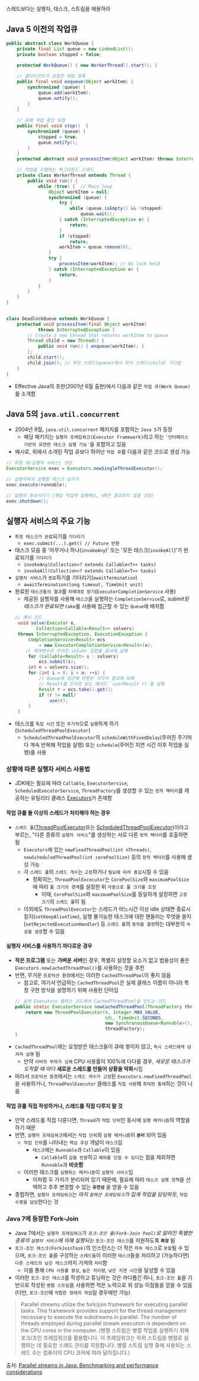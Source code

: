 스레드보다는 실행자, 태스크, 스트림을 애용하라
## Java 5 이전의 작업큐
```java
public abstract class WorkQueue { 
    private final List queue = new LinkedList(); 
    private boolean stopped = false; 
 
    protected WorkQueue() { new WorkerThread().start(); } 

	// 클라이언트가 요청한 작업 등록
    public final void enqueue(Object workItem) { 
        synchronized (queue) { 
            queue.add(workItem); 
            queue.notify(); 
        } 
    } 
	
	// 큐에 작업 중단 요청
    public final void stop()  { 
        synchronized (queue) { 
            stopped = true; 
            queue.notify(); 
        } 
    } 
    protected abstract void processItem(Object workItem) throws InterruptedException; 

	// 작업을 수행하는 백그라운드 스레드
	private class WorkerThread extends Thread { 
	    public void run() { 
	        while (true) {  // Main loop 
	            Object workItem = null; 
	            synchronized (queue) { 
	                try { 
	                    while (queue.isEmpty() && !stopped) 
	                        queue.wait(); 
	                } catch (InterruptedException e) { 
	                    return; 
	                } 
	                if (stopped) 
	                    return; 
	                workItem = queue.remove(0); 
	            } 
	            try { 
	                processItem(workItem); // No lock held 
	            } catch (InterruptedException e) { 
	                return; 
	            } 
	        } 
	    } 
	}
} 

 
class DeadlockQueue extends WorkQueue { 
    protected void processItem(final Object workItem) 
            throws InterruptedException { 
        // Create a new thread that returns workItem to queue 
        Thread child = new Thread() { 
            public void run() { enqueue(workItem); } 
        }; 
        child.start(); 
        child.join(); // 부모 스레드(queue)에서 자식 스레드(child) 기다림
    } 
} 
```
- Effective Java의 초판(2001년 6월 출판)에서 다음과 같은 `작업 큐(Work Queue)`를 소개함
## Java 5의 `java.util.concurrent`
- 2004년 9월, `java.util.concurrent` 패키지를 포함하는 `Java 5`가 등장
	- 해당 패키지는 `실행자 프레임워크(Executor Framework)`라고 하는 `'인터페이스 기반의 유연한 태스크 실행 기능'`을 포함하고 있음
- 예시로, 위에서 소개된 작업 큐보다 뛰어난 `작업 큐`를 다음과 같은 코드로 생성 가능
```java
// 작업 큐(실행자 서비스) 생성
ExecutorService exec = Executors.newSingleThreadExecutor();

// 실행자에게 실행할 태스크 넘기기
exec.execute(runnable);

// 실행자 종료시키기 (해당 작업에 실패해도, VM은 종료되지 않을 것임)
exec.shutdown();
```
## 실행자 서비스의 주요 기능
- `특정 태스크가 완료`되기를 `기다리기`
	- `exec.submit(...).get() // Future 반환`
- 태스크 모음 중 '아무거나 하나(`invokeAny`)' 또는 '모든 태스크(`invokeAll`)'가 완료되기를 `기다리기`
	- `invokeAny(Collection<? extends Callable<T>> tasks)`
	- `invokeAll(Collection<? extends Callable<T>> tasks)`
- `실행자 서비스`가 `종료`하기를 기다리기(`awaitTermination`)
	- `awaitTermination(long timeout, TimeUnit unit)`
- 완료된 `태스크들의 결과`를 `차례대로 받기`(`ExecutorCompletionService` 사용)
	- 제공된 실행자를 사용해 `태스크`을 실행하는 `CompletionService`로, *submit된 태스크가 완료되면* `take`를 사용해 접근할 수 있는 `Queue`에 배치함
	```java
	// 예시 코드
	 void solve(Executor e,
            Collection<Callable<Result>> solvers)
     throws InterruptedException, ExecutionException {
	     CompletionService<Result> ecs
	         = new ExecutorCompletionService<Result>(e);
		// 매개변수로 주어진 solver 집합을 동시에 실행
	     for (Callable<Result> s : solvers)
	         ecs.submit(s);
	     int n = solvers.size();
	     for (int i = 0; i < n; ++i) {
			 // Queue에 접근해 반환된 각각의 결과에 대해
			 // Result를 인자로 받는 메서드 `use(Result r)`를 실행
	         Result r = ecs.take().get();
	         if (r != null)
	             use(r);
	     }
	 }
	```
- 태스크를 `특정 시간` 또는 `주기적`으로 `실행`하게 하기 (`ScheduledThreadPoolExecutor`)
	- `ScheduledThreadPoolExecutor`의 `scheduleWithFixedDelay`(주어진 주기마다 계속 반복해 작업을 실행) 또는 `schedule`(주어진 지연 시간 이후 작업을 실행)를 사용
### 상황에 따른 실행자 서비스 사용법
- JDK에는 필요에 따라 `Callable`, `ExecutorService`, `ScheduledExecutorService`, `ThreadFactory`를 생성할 수 있는 `정적 팩터리`를 제공하는 유틸리티 클래스 [Executors](https://docs.oracle.com/javase/8/docs/api/java/util/concurrent/Executors.html)가 존재함
#### 작업 큐를 둘 이상의 스레드가 처리해야 하는 경우
- `스레드 풀`([ThreadPoolExecutor](https://docs.oracle.com/javase/8/docs/api/java/util/concurrent/ThreadPoolExecutor.html)또는 [ScheduledThreadPoolExecutor](https://docs.oracle.com/javase/8/docs/api/java/util/concurrent/ScheduledThreadPoolExecutor.html))이라고 부르는, "다른 종류의 `실행자 서비스`"를 생성하는 서로 다른 `정적 팩터리`를 호출하면 됨
	- `Executors`에 있는 `newFixedThreadPool(int nThreads)`, `newScheduledThreadPool(int corePoolSize)` 등의 `정적 팩터리`를 사용해 생성 가능
	- 각 `스레드 풀`의 `스레드 개수`는 `고정`하거나 `필요에 따라 증감`시킬 수 있음
		- 정확히는, `ThreadPoolExcecutor`는 `CorePoolSize`와 `maximumPoolSize`에 따라 `풀 크기의 경계`를 설정한 뒤 `자동으로 풀 크기를 조정`
			- 이때, `CorePoolSize`와 `maximumPoolSize`를 동일하게 설정하면 `고정 크기`의 `스레드 풀`이 됨
	- 이외에도 `ThreadPoolExecutor`는 스레드가 어느시간 이상 idle 상태면 종료시킬지(`setKeepAliveTime`), 실행 불가능한 태스크에 대한 핸들러는 무엇을 쓸지(`setRejectedExecutionHandler`) 등 `스레드 풀`의 `동작을 결정`하는 대부분의 `속성을 설정`할 수 있음
#### 실행자 서비스를 사용하기 까다로운 경우
- **작은 프로그램** 또는 **가벼운 서버**인 경우, 특별히 설정할 요소가 없고 범용성이 좋은 `Executors.newCachedThreadPool()`를 사용하는 것을 추천
- 반면, 무거운 `프로덕션 환경`에서는 이러한 `CachedThreadPool`이 좋지 않음
	- 참고로, 여기서 언급하는 `CachedThreadPool`은 실제 클래스 이름이 아니라 특정 구현 방식을 설명하기 위해 사용된 단어임
	```java
	// 실제 Executors 클래스 코드에서 CachedThreadPool을 만드는 코드
	public static ExecutorService newCachedThreadPool(ThreadFactory threadFactory) {
        return new ThreadPoolExecutor(0, Integer.MAX_VALUE,
                                      60L, TimeUnit.SECONDS,
                                      new SynchronousQueue<Runnable>(),
                                      threadFactory);
    }
	```
- `CachedThreadPool`에는 요청받은 태스크들이 큐에 쌓이지 않고, `즉시 스레드에게 넘겨져 실행` 됨
	- 만약 `서버의 부하가 심해` CPU 사용률이 100%에 다다를 경우, *새로운 태스크가 도착할 때 마다* **새로운 스레드를 만들어 상황을 악화**시킴
- 따라서 `프로덕션 환경`에서는 `스레드 개수가 고정`된 `Executors.newFixedThreadPool`을 사용하거나, `ThreadPoolExecutor` 클래스를 `직접 사용`해 `최대한 통제`하는 것이 나음
#### 작업 큐를 직접 작성하거나, 스레드를 직접 다루지 말 것
- 만약 스레드를 직접 다룬다면, `Thread`가 `작업 단위`인 동시에 `실행 메커니즘`의 역할을 하기 때문
- 반면, `실행자 프레임워크`에서는 `작업 단위`와 `실행 메커니즘`이 **`분리`** 되어 있음
	- `작업 단위`를 나타내는 `핵심 추상` 개념이 `태스크`임
		- `태스크`에는 `Runnable`과 `Callable`이 있음
			- `Callable`이 `값을 반환`하고 `예외를 던질 수 있다`는 점을 제외하면 `Runnable`과 **비슷함**
	- 이러한 태스크를 `실행하는 메커니즘`이 `실행자 서비스`임
		- 이처럼 두 가지가 분리되어 있기 때문에, 필요에 따라 `태스크 실행 정책`을 선택하고 추후 변경할 수 있는 **`유연성`** 을 얻을 수 있음
- 종합하면, `실행자 프레임워크`는 *마치 `컬렉션 프레임워크`가 집계 작업을 담당하듯*, `작업 수행을 담당`한다는 것
### Java 7에 등장한 Fork-Join
- Java 7에서는 `실행자 프레임워크`가 *`포크-조인 풀(Fork-Join Pool)`로 알려진 특별한 종류의 `실행자 서비스`에 의해 실행되는* `포크-조인 태스크`를 지원하도록 **`확장`** 됨
- `포크-조인 태스크(ForkJoinTask)`의 인스턴스는 더 작은 `하위 태스크`로 `분할`될 수 있으며, `포크-조인 풀`을 구성하는 `스레드들`이 이러한 `태스크`들을 처리하고 (가능하다면)`다른 스레드의 남은 태스크`까지 가져와 `처리`함
	- 이를 통해 `CPU 사용률 향상`, `높은 처리량`, `낮은 지연 시간`을 달성할 수 있음
- 이러한 `포크-조인 태스크`를 작성하고 튜닝하는 것은 까다롭긴 하나, `포크-조인 풀`을 기반으로 작성된 `병렬 스트림`을 사용하면 적은 노력으로 위 성능 이점들을 얻을 수 있음 (다만, `포크-조인`에 `적합한 형태의 작업`일 경우에만 가능)

> 	Parallel streams utilize the fork/join framework for executing parallel tasks. This framework provides support for the thread management necessary to execute the substreams in parallel. The number of threads employed during parallel stream execution is dependent on the CPU cores in the computer.
> 	(병렬 스트림은 병렬 작업을 실행하기 위해 포크/조인 프레임워크를 활용합니다. 이 프레임워크는 하위 스트림을 병렬로 실행하는 데 필요한 스레드 관리를 지원합니다. 병렬 스트림 실행 중에 사용되는 스레드 수는 컴퓨터의 CPU 코어에 따라 달라집니다.)

출처: [Parallel streams in Java: Benchmarking and performance considerations](https://blogs.oracle.com/javamagazine/post/java-parallel-streams-performance-benchmark#:~:text=The%20partial%20results%20from%20the,framework%20for%20executing%20parallel%20tasks.)

